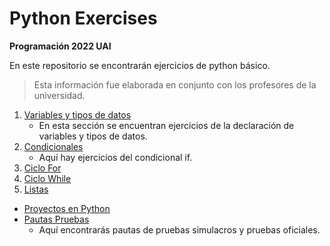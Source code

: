 # Python Exercises

**Programación 2022 UAI**

En este repositorio se encontrarán ejercicios de python básico.

> Esta información fue elaborada en conjunto con los profesores de la universidad.

1. [Variables y tipos de datos](./variables%20and%20data%20types)
   - En esta sección se encuentran ejercicios de la declaración de variables y tipos de datos.
2. [Condicionales](./conditionals/)
   - Aquí hay ejercicios del condicional if.
3. [Ciclo For](./loops/for/)
4. [Ciclo While](./loops/while/)
5. [Listas](./lists/)

- [Proyectos en Python](./docs/python-projects.md)
- [Pautas Pruebas](./test/)
   - Aquí encontrarás pautas de pruebas simulacros y pruebas oficiales.

